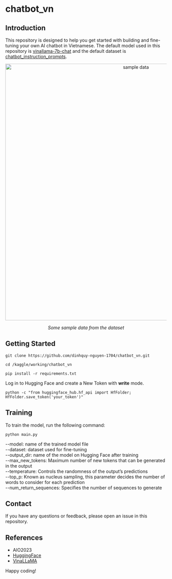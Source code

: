 # chatbot_vn
## Introduction
This repository is designed to help you get started with building and fine-tuning your own AI chatbot in Vietnamese. The default model used in this repository is [vinallama-7b-chat](https://huggingface.co/vilm/vinallama-7b-chat) and the default dataset is [chatbot_instruction_prompts](https://huggingface.co/datasets/alespalla/chatbot_instruction_prompts).
<p align="center">
  <img width="800" alt="sample data" src="https://github.com/dinhquy-nguyen-1704/chatbot_vn/assets/127675330/10baed6e-2d9e-440f-8f94-646ac31773cc">
</p>
<p align="center">
  <em>Some sample data from the dataset</em>
</p>

## Getting Started
```
git clone https://github.com/dinhquy-nguyen-1704/chatbot_vn.git
```
```
cd /kaggle/working/chatbot_vn
```
```
pip install -r requirements.txt
```
Log in to Hugging Face and create a New Token with **write** mode.
```
python -c "from huggingface_hub.hf_api import HfFolder; HfFolder.save_token('your_token')"
```

## Training
To train the model, run the following command:
```
python main.py
```
--model: name of the trained model file <br/>
--dataset: dataset used for fine-tuning <br/>
--output_dir: name of the model on Hugging Face after training <br/>
--max_new_tokens: Maximum number of new tokens that can be generated in the output <br/>
--temperature: Controls the randomness of the output’s predictions <br/>
--top_p: Known as nucleus sampling, this parameter decides the number of words to consider for each prediction <br/>
--num_return_sequences: Specifies the number of sequences to generate

## Contact
If you have any questions or feedback, please open an issue in this repository.

## References
- AIO2023
- [HuggingFace](https://huggingface.co/)
- [VinaLLaMA](https://www.vilm.org/research/introducing-vinallama)

Happy coding!
